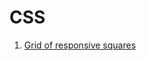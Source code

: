# CSS
1. [Grid of responsive squares](https://stackoverflow.com/questions/20456694/grid-of-responsive-squares/20457076#20457076)

